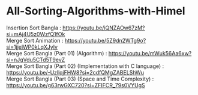 # All-Sorting-Algorithms-with-Himel

Insertion Sort Bangla : https://youtu.be/iQNZAOw67zM?si=mAj4U5z0WzfQ1fOk   
Merge Sort Animation : https://youtu.be/5Z9dn2WTg9o?si=1jjelWP0kLqXJylv   
Merge Sort Bangla (Part 01) (Algorithm) : https://youtu.be/mWuk56Aa6xw?si=nJgVdu5CTd5T9evZ    
Merge Sort Bangla (Part 02) (Implementation with C language) : https://youtu.be/-UzllqjFHW8?si=2cdfQMgZABELShWu   
Merge Sort Bangla (Part 03) (Space and Time Complexity) : https://youtu.be/g63rwGXC720?si=ZFIFCR_79s0VYUgS    
